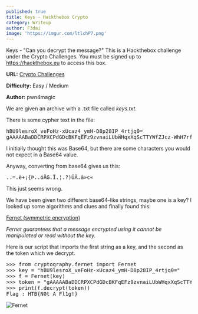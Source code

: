 ```yaml
---
published: true
title: Keys - Hackthebox Crypto
category: Writeup
author: F3dai
image: 'https://imgur.com/ltlchP7.png'
---
```

Keys - "Can you decrypt the message?" This is a Hackthebox challenge under the Crypto Challenges. You must be signed up to https://hackthebox.eu to access this box.

**URL:** [Crypto Challenges](https://www.hackthebox.eu/home/challenges/Crypto)

**Difficulty:** Easy / Medium

**Author:** pwn4magic

We are given an archive with a .txt file called *keys.txt*.

There is some cypher text in the file:

<pre>hBU9lesroX_veFoHz-xUcaz4_ymH-D8p28IP_4rtjq0=
gAAAAABaDDCRPXCPdGDcBKFqEFz9zvnaiLUbWHqxXqScTTYWfZJcz-WhH7rf_fYHo67zGzJAdkrwATuMptY-nJmU-eYG3HKLO9WDLmO27sex1-R85CZEFCU=</pre>

I initially thought this was Base64, but there are some characters you would not expect in a Base64 value.

Anyway, converting from base64 gives us this:

<pre>..=.ë+¡{Þ..óÅG.Ï.¦.?)ÛÂ.â»c«</pre>

This just seems wrong. 

We have been given two different base64-like strings, maybe one is a key? I looked up some algorithms and clues and finally found this:

[Fernet (symmetric encryption)](https://cryptography.io/en/latest/fernet/)

*Fernet guarantees that a message encrypted using it cannot be manipulated or read without the key.*

Here is our script that imports the first string as a key, and the second as the token which we decrypt.

<pre>>>> from cryptography.fernet import Fernet
>>> key = "hBU9lesroX_veFoHz-xUcaz4_ymH-D8p28IP_4rtjq0="
>>> f = Fernet(key)
>>> token = "gAAAAABaDDCRPXCPdGDcBKFqEFz9zvnaiLUbWHqxXqScTTYWfZJcz-WhH7rf_fYHo67zGzJAdkrwATuMptY-nJmU-eYG3HKLO9WDLmO27sex1-R85CZEFCU="
>>> print(f.decrypt(token))
Flag : HTB{N0t_A_Fl1g!}</pre>

![Fernet](https://imgur.com/jLriO1A.png)



